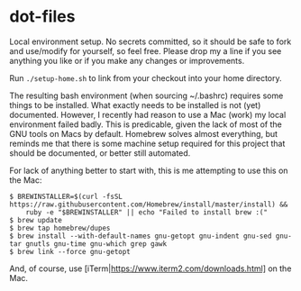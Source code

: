 # dot-files

Local environment setup.  No secrets committed, so it should be safe to fork and use/modify for yourself, so feel free.
Please drop my a line if you see anything you like or if you make any changes or improvements.

Run `./setup-home.sh` to link from your checkout into your home directory.

The resulting bash environment (when sourcing ~/.bashrc) requires some things to be installed.  What exactly needs to be installed is not (yet) documented.  However, I recently had reason to use a Mac (work) my local environment failed badly.  This is predicable, given the lack of most of the GNU tools on Macs by default.  Homebrew solves almost everything, but reminds me that there is some machine setup required for this project that should be documented, or better still automated.

For lack of anything better to start with, this is me attempting to use this on the Mac:

```
$ BREWINSTALLER=$(curl -fsSL https://raw.githubusercontent.com/Homebrew/install/master/install) &&
    ruby -e "$BREWINSTALLER" || echo "Failed to install brew :("
$ brew update
$ brew tap homebrew/dupes
$ brew install --with-default-names gnu-getopt gnu-indent gnu-sed gnu-tar gnutls gnu-time gnu-which grep gawk
$ brew link --force gnu-getopt
```

And, of course, use [iTerm|https://www.iterm2.com/downloads.html] on the Mac.
